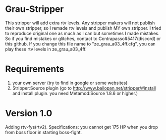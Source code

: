 # Grau-Stripper
This stripper will add extra rtv levels.
Any stripper makers will not publish their own stripper, so I remade rtv levels and publish MY own stripper.
I tried to reproduce original one as much as I can but sometimes I made mistakes.
So if you find mistakes or glitches, contact to Contrapasso#5417(discord) or this github.
If you change this file name to "ze_grau_a03_4ff.cfg", you can play these rtv levels in ze_grau_a03_4ff.

# Requirements
1. your own server (try to find in google or some websites)
2. Stripper:Source plugin (go to http://www.bailopan.net/stripper/#install and install plugin. you need Metamod:Source 1.8.6 or higher.)

# Version 1.0
Adding rtv-fys(rtv2).
Specifications: you cannot get 175 HP when you drop from boss floor in starting boss-fight.
